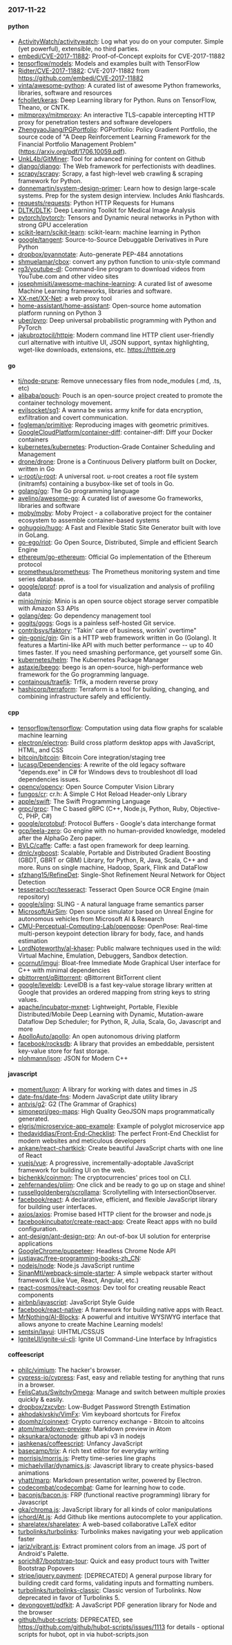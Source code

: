 ### 2017-11-22

#### python
* [ActivityWatch/activitywatch](https://github.com/ActivityWatch/activitywatch): Log what you do on your computer. Simple (yet powerful), extensible, no third parties.
* [embedi/CVE-2017-11882](https://github.com/embedi/CVE-2017-11882): Proof-of-Concept exploits for CVE-2017-11882
* [tensorflow/models](https://github.com/tensorflow/models): Models and examples built with TensorFlow
* [Ridter/CVE-2017-11882](https://github.com/Ridter/CVE-2017-11882): CVE-2017-11882 from https://github.com/embedi/CVE-2017-11882
* [vinta/awesome-python](https://github.com/vinta/awesome-python): A curated list of awesome Python frameworks, libraries, software and resources
* [fchollet/keras](https://github.com/fchollet/keras): Deep Learning library for Python. Runs on TensorFlow, Theano, or CNTK.
* [mitmproxy/mitmproxy](https://github.com/mitmproxy/mitmproxy): An interactive TLS-capable intercepting HTTP proxy for penetration testers and software developers
* [ZhengyaoJiang/PGPortfolio](https://github.com/ZhengyaoJiang/PGPortfolio): PGPortfolio: Policy Gradient Portfolio, the source code of "A Deep Reinforcement Learning Framework for the Financial Portfolio Management Problem"(https://arxiv.org/pdf/1706.10059.pdf).
* [UnkL4b/GitMiner](https://github.com/UnkL4b/GitMiner): Tool for advanced mining for content on Github
* [django/django](https://github.com/django/django): The Web framework for perfectionists with deadlines.
* [scrapy/scrapy](https://github.com/scrapy/scrapy): Scrapy, a fast high-level web crawling & scraping framework for Python.
* [donnemartin/system-design-primer](https://github.com/donnemartin/system-design-primer): Learn how to design large-scale systems. Prep for the system design interview. Includes Anki flashcards.
* [requests/requests](https://github.com/requests/requests): Python HTTP Requests for Humans 
* [DLTK/DLTK](https://github.com/DLTK/DLTK): Deep Learning Toolkit for Medical Image Analysis
* [pytorch/pytorch](https://github.com/pytorch/pytorch): Tensors and Dynamic neural networks in Python with strong GPU acceleration
* [scikit-learn/scikit-learn](https://github.com/scikit-learn/scikit-learn): scikit-learn: machine learning in Python
* [google/tangent](https://github.com/google/tangent): Source-to-Source Debuggable Derivatives in Pure Python
* [dropbox/pyannotate](https://github.com/dropbox/pyannotate): Auto-generate PEP-484 annotations
* [shmuelamar/cbox](https://github.com/shmuelamar/cbox): convert any python function to unix-style command
* [rg3/youtube-dl](https://github.com/rg3/youtube-dl): Command-line program to download videos from YouTube.com and other video sites
* [josephmisiti/awesome-machine-learning](https://github.com/josephmisiti/awesome-machine-learning): A curated list of awesome Machine Learning frameworks, libraries and software.
* [XX-net/XX-Net](https://github.com/XX-net/XX-Net): a web proxy tool
* [home-assistant/home-assistant](https://github.com/home-assistant/home-assistant):  Open-source home automation platform running on Python 3
* [uber/pyro](https://github.com/uber/pyro): Deep universal probabilistic programming with Python and PyTorch
* [jakubroztocil/httpie](https://github.com/jakubroztocil/httpie): Modern command line HTTP client  user-friendly curl alternative with intuitive UI, JSON support, syntax highlighting, wget-like downloads, extensions, etc. https://httpie.org

#### go
* [tj/node-prune](https://github.com/tj/node-prune): Remove unnecessary files from node_modules (.md, .ts, etc)
* [alibaba/pouch](https://github.com/alibaba/pouch): Pouch is an open-source project created to promote the container technology movement.
* [evilsocket/sg1](https://github.com/evilsocket/sg1): A wanna be swiss army knife for data encryption, exfiltration and covert communication.
* [fogleman/primitive](https://github.com/fogleman/primitive): Reproducing images with geometric primitives.
* [GoogleCloudPlatform/container-diff](https://github.com/GoogleCloudPlatform/container-diff): container-diff: Diff your Docker containers
* [kubernetes/kubernetes](https://github.com/kubernetes/kubernetes): Production-Grade Container Scheduling and Management
* [drone/drone](https://github.com/drone/drone): Drone is a Continuous Delivery platform built on Docker, written in Go
* [u-root/u-root](https://github.com/u-root/u-root): A universal root. u-root creates a root file system (initramfs) containing a busybox-like set of tools in Go.
* [golang/go](https://github.com/golang/go): The Go programming language
* [avelino/awesome-go](https://github.com/avelino/awesome-go): A curated list of awesome Go frameworks, libraries and software
* [moby/moby](https://github.com/moby/moby): Moby Project - a collaborative project for the container ecosystem to assemble container-based systems
* [gohugoio/hugo](https://github.com/gohugoio/hugo): A Fast and Flexible Static Site Generator built with love in GoLang.
* [go-ego/riot](https://github.com/go-ego/riot): Go Open Source, Distributed, Simple and efficient Search Engine
* [ethereum/go-ethereum](https://github.com/ethereum/go-ethereum): Official Go implementation of the Ethereum protocol
* [prometheus/prometheus](https://github.com/prometheus/prometheus): The Prometheus monitoring system and time series database.
* [google/pprof](https://github.com/google/pprof): pprof is a tool for visualization and analysis of profiling data
* [minio/minio](https://github.com/minio/minio): Minio is an open source object storage server compatible with Amazon S3 APIs
* [golang/dep](https://github.com/golang/dep): Go dependency management tool
* [gogits/gogs](https://github.com/gogits/gogs): Gogs is a painless self-hosted Git service.
* [contribsys/faktory](https://github.com/contribsys/faktory): "Takin' care of business, workin' overtime"
* [gin-gonic/gin](https://github.com/gin-gonic/gin): Gin is a HTTP web framework written in Go (Golang). It features a Martini-like API with much better performance -- up to 40 times faster. If you need smashing performance, get yourself some Gin.
* [kubernetes/helm](https://github.com/kubernetes/helm): The Kubernetes Package Manager
* [astaxie/beego](https://github.com/astaxie/beego): beego is an open-source, high-performance web framework for the Go programming language.
* [containous/traefik](https://github.com/containous/traefik): Trfik, a modern reverse proxy
* [hashicorp/terraform](https://github.com/hashicorp/terraform): Terraform is a tool for building, changing, and combining infrastructure safely and efficiently.

#### cpp
* [tensorflow/tensorflow](https://github.com/tensorflow/tensorflow): Computation using data flow graphs for scalable machine learning
* [electron/electron](https://github.com/electron/electron): Build cross platform desktop apps with JavaScript, HTML, and CSS
* [bitcoin/bitcoin](https://github.com/bitcoin/bitcoin): Bitcoin Core integration/staging tree
* [lucasg/Dependencies](https://github.com/lucasg/Dependencies): A rewrite of the old legacy software "depends.exe" in C# for Windows devs to troubleshoot dll load dependencies issues.
* [opencv/opencv](https://github.com/opencv/opencv): Open Source Computer Vision Library
* [fungos/cr](https://github.com/fungos/cr): cr.h: A Simple C Hot Reload Header-only Library
* [apple/swift](https://github.com/apple/swift): The Swift Programming Language
* [grpc/grpc](https://github.com/grpc/grpc): The C based gRPC (C++, Node.js, Python, Ruby, Objective-C, PHP, C#)
* [google/protobuf](https://github.com/google/protobuf): Protocol Buffers - Google's data interchange format
* [gcp/leela-zero](https://github.com/gcp/leela-zero): Go engine with no human-provided knowledge, modeled after the AlphaGo Zero paper.
* [BVLC/caffe](https://github.com/BVLC/caffe): Caffe: a fast open framework for deep learning.
* [dmlc/xgboost](https://github.com/dmlc/xgboost): Scalable, Portable and Distributed Gradient Boosting (GBDT, GBRT or GBM) Library, for Python, R, Java, Scala, C++ and more. Runs on single machine, Hadoop, Spark, Flink and DataFlow
* [sfzhang15/RefineDet](https://github.com/sfzhang15/RefineDet): Single-Shot Refinement Neural Network for Object Detection
* [tesseract-ocr/tesseract](https://github.com/tesseract-ocr/tesseract): Tesseract Open Source OCR Engine (main repository)
* [google/sling](https://github.com/google/sling): SLING - A natural language frame semantics parser
* [Microsoft/AirSim](https://github.com/Microsoft/AirSim): Open source simulator based on Unreal Engine for autonomous vehicles from Microsoft AI & Research
* [CMU-Perceptual-Computing-Lab/openpose](https://github.com/CMU-Perceptual-Computing-Lab/openpose): OpenPose: Real-time multi-person keypoint detection library for body, face, and hands estimation
* [LordNoteworthy/al-khaser](https://github.com/LordNoteworthy/al-khaser): Public malware techniques used in the wild: Virtual Machine, Emulation, Debuggers, Sandbox detection.
* [ocornut/imgui](https://github.com/ocornut/imgui): Bloat-free Immediate Mode Graphical User interface for C++ with minimal dependencies
* [qbittorrent/qBittorrent](https://github.com/qbittorrent/qBittorrent): qBittorrent BitTorrent client
* [google/leveldb](https://github.com/google/leveldb): LevelDB is a fast key-value storage library written at Google that provides an ordered mapping from string keys to string values.
* [apache/incubator-mxnet](https://github.com/apache/incubator-mxnet): Lightweight, Portable, Flexible Distributed/Mobile Deep Learning with Dynamic, Mutation-aware Dataflow Dep Scheduler; for Python, R, Julia, Scala, Go, Javascript and more
* [ApolloAuto/apollo](https://github.com/ApolloAuto/apollo): An open autonomous driving platform
* [facebook/rocksdb](https://github.com/facebook/rocksdb): A library that provides an embeddable, persistent key-value store for fast storage.
* [nlohmann/json](https://github.com/nlohmann/json): JSON for Modern C++

#### javascript
* [moment/luxon](https://github.com/moment/luxon):  A library for working with dates and times in JS
* [date-fns/date-fns](https://github.com/date-fns/date-fns):  Modern JavaScript date utility library 
* [antvis/g2](https://github.com/antvis/g2): G2 (The Grammar of Graphics)
* [simonepri/geo-maps](https://github.com/simonepri/geo-maps):  High Quality GeoJSON maps programmatically generated.
* [elgris/microservice-app-example](https://github.com/elgris/microservice-app-example): Example of polyglot microservice app
* [thedaviddias/Front-End-Checklist](https://github.com/thedaviddias/Front-End-Checklist):  The perfect Front-End Checklist for modern websites and meticulous developers
* [ankane/react-chartkick](https://github.com/ankane/react-chartkick): Create beautiful JavaScript charts with one line of React
* [vuejs/vue](https://github.com/vuejs/vue): A progressive, incrementally-adoptable JavaScript framework for building UI on the web.
* [bichenkk/coinmon](https://github.com/bichenkk/coinmon):  The cryptocurrencies' prices tool on CLI. 
* [zehfernandes/pliim](https://github.com/zehfernandes/pliim): One click and be ready to go up on stage and shine!
* [russellgoldenberg/scrollama](https://github.com/russellgoldenberg/scrollama): Scrollytelling with IntersectionObserver.
* [facebook/react](https://github.com/facebook/react): A declarative, efficient, and flexible JavaScript library for building user interfaces.
* [axios/axios](https://github.com/axios/axios): Promise based HTTP client for the browser and node.js
* [facebookincubator/create-react-app](https://github.com/facebookincubator/create-react-app): Create React apps with no build configuration.
* [ant-design/ant-design-pro](https://github.com/ant-design/ant-design-pro):  An out-of-box UI solution for enterprise applications
* [GoogleChrome/puppeteer](https://github.com/GoogleChrome/puppeteer): Headless Chrome Node API
* [justjavac/free-programming-books-zh_CN](https://github.com/justjavac/free-programming-books-zh_CN):  
* [nodejs/node](https://github.com/nodejs/node): Node.js JavaScript runtime 
* [SinanMtl/webpack-simple-starter](https://github.com/SinanMtl/webpack-simple-starter): A simple webpack starter without framework (Like Vue, React, Angular, etc.)
* [react-cosmos/react-cosmos](https://github.com/react-cosmos/react-cosmos): Dev tool for creating reusable React components
* [airbnb/javascript](https://github.com/airbnb/javascript): JavaScript Style Guide
* [facebook/react-native](https://github.com/facebook/react-native): A framework for building native apps with React.
* [MrNothing/AI-Blocks](https://github.com/MrNothing/AI-Blocks): A powerful and intuitive WYSIWYG interface that allows anyone to create Machine Learning models!
* [sentsin/layui](https://github.com/sentsin/layui): UIHTML/CSS/JS
* [IgniteUI/ignite-ui-cli](https://github.com/IgniteUI/ignite-ui-cli): Ignite UI Command-Line Interface by Infragistics

#### coffeescript
* [philc/vimium](https://github.com/philc/vimium): The hacker's browser.
* [cypress-io/cypress](https://github.com/cypress-io/cypress): Fast, easy and reliable testing for anything that runs in a browser.
* [FelisCatus/SwitchyOmega](https://github.com/FelisCatus/SwitchyOmega): Manage and switch between multiple proxies quickly & easily.
* [dropbox/zxcvbn](https://github.com/dropbox/zxcvbn): Low-Budget Password Strength Estimation
* [akhodakivskiy/VimFx](https://github.com/akhodakivskiy/VimFx): Vim keyboard shortcuts for Firefox
* [doomhz/coinnext](https://github.com/doomhz/coinnext): Crypto currency exchange - Bitcoin to altcoins
* [atom/markdown-preview](https://github.com/atom/markdown-preview):  Markdown preview in Atom
* [pksunkara/octonode](https://github.com/pksunkara/octonode): github api v3 in nodejs
* [jashkenas/coffeescript](https://github.com/jashkenas/coffeescript): Unfancy JavaScript
* [basecamp/trix](https://github.com/basecamp/trix): A rich text editor for everyday writing
* [morrisjs/morris.js](https://github.com/morrisjs/morris.js): Pretty time-series line graphs
* [michaelvillar/dynamics.js](https://github.com/michaelvillar/dynamics.js): Javascript library to create physics-based animations
* [yhatt/marp](https://github.com/yhatt/marp): Markdown presentation writer, powered by Electron.
* [codecombat/codecombat](https://github.com/codecombat/codecombat): Game for learning how to code.
* [baconjs/bacon.js](https://github.com/baconjs/bacon.js): FRP (functional reactive programming) library for Javascript
* [gka/chroma.js](https://github.com/gka/chroma.js): JavaScript library for all kinds of color manipulations
* [ichord/At.js](https://github.com/ichord/At.js): Add Github like mentions autocomplete to your application.
* [sharelatex/sharelatex](https://github.com/sharelatex/sharelatex): A web-based collaborative LaTeX editor
* [turbolinks/turbolinks](https://github.com/turbolinks/turbolinks): Turbolinks makes navigating your web application faster
* [jariz/vibrant.js](https://github.com/jariz/vibrant.js): Extract prominent colors from an image. JS port of Android's Palette.
* [sorich87/bootstrap-tour](https://github.com/sorich87/bootstrap-tour): Quick and easy product tours with Twitter Bootstrap Popovers
* [stripe/jquery.payment](https://github.com/stripe/jquery.payment): [DEPRECATED] A general purpose library for building credit card forms, validating inputs and formatting numbers.
* [turbolinks/turbolinks-classic](https://github.com/turbolinks/turbolinks-classic): Classic version of Turbolinks. Now deprecated in favor of Turbolinks 5.
* [devongovett/pdfkit](https://github.com/devongovett/pdfkit): A JavaScript PDF generation library for Node and the browser
* [github/hubot-scripts](https://github.com/github/hubot-scripts): DEPRECATED, see https://github.com/github/hubot-scripts/issues/1113 for details - optional scripts for hubot, opt in via hubot-scripts.json
